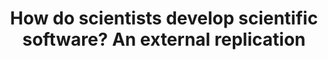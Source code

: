---
title: "How do scientists develop scientific software? An external replication"
authors: "Gustavo Pinto, Igor Wiese, <mark>Luiz Dias</mark>"
published_at: "International Conference on Software Analysis, Evolution and Reengineering (SANER)"
year: 2018
preprint: "https://ieeexplore.ieee.org/abstract/document/8330263/"
slides: 
---